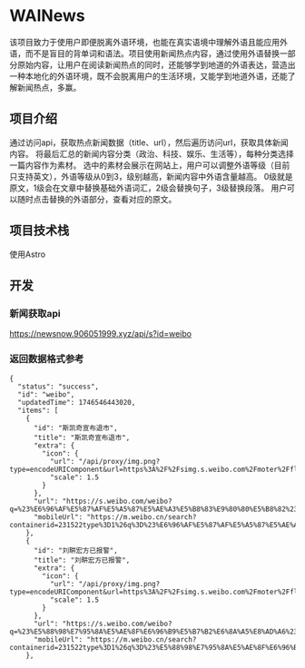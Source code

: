 # WAINews
该项目致力于使用户即便脱离外语环境，也能在真实语境中理解外语且能应用外语，而不是盲目的背单词和语法。项目使用新闻热点内容，通过使用外语替换一部分原始内容，让用户在阅读新闻热点的同时，还能够学到地道的外语表达，营造出一种本地化的外语环境，既不会脱离用户的生活环境，又能学到地道外语，还能了解新闻热点，多赢。

## 项目介绍
通过访问api，获取热点新闻数据（title、url），然后遍历访问url，获取具体新闻内容。
将最后汇总的新闻内容分类（政治、科技、娱乐、生活等），每种分类选择一篇内容作为素材。
选中的素材会展示在网站上，用户可以调整外语等级（目前只支持英文），外语等级从0到3，级别越高，新闻内容中外语含量越高。
0级就是原文，1级会在文章中替换基础外语词汇，2级会替换句子，3级替换段落。
用户可以随时点击替换的外语部分，查看对应的原文。

## 项目技术栈
使用Astro

## 开发
### 新闻获取api
https://newsnow.906051999.xyz/api/s?id=weibo

### 返回数据格式参考
```
{
  "status": "success",
  "id": "weibo",
  "updatedTime": 1746546443020,
  "items": [
    {
      "id": "斯凯奇宣布退市",
      "title": "斯凯奇宣布退市",
      "extra": {
        "icon": {
          "url": "/api/proxy/img.png?type=encodeURIComponent&url=https%3A%2F%2Fsimg.s.weibo.com%2Fmoter%2Fflags%2F2_0.png",
          "scale": 1.5
        }
      },
      "url": "https://s.weibo.com/weibo?q=%23%E6%96%AF%E5%87%AF%E5%A5%87%E5%AE%A3%E5%B8%83%E9%80%80%E5%B8%82%23",
      "mobileUrl": "https://m.weibo.cn/search?containerid=231522type%3D1%26q%3D%23%E6%96%AF%E5%87%AF%E5%A5%87%E5%AE%A3%E5%B8%83%E9%80%80%E5%B8%82%23&_T_WM=16922097837&v_p=42"
    },
    {
      "id": "刘畊宏方已报警",
      "title": "刘畊宏方已报警",
      "extra": {
        "icon": {
          "url": "/api/proxy/img.png?type=encodeURIComponent&url=https%3A%2F%2Fsimg.s.weibo.com%2Fmoter%2Fflags%2F2_0.png",
          "scale": 1.5
        }
      },
      "url": "https://s.weibo.com/weibo?q=%23%E5%88%98%E7%95%8A%E5%AE%8F%E6%96%B9%E5%B7%B2%E6%8A%A5%E8%AD%A6%23",
      "mobileUrl": "https://m.weibo.cn/search?containerid=231522type%3D1%26q%3D%23%E5%88%98%E7%95%8A%E5%AE%8F%E6%96%B9%E5%B7%B2%E6%8A%A5%E8%AD%A6%23&_T_WM=16922097837&v_p=42"
    },
```